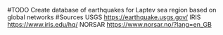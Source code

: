 #TODO
Create database of earthquakes for Laptev sea region based on global networks
#Sources
USGS https://earthquake.usgs.gov/
IRIS https://www.iris.edu/hq/
NORSAR https://www.norsar.no/?lang=en_GB

